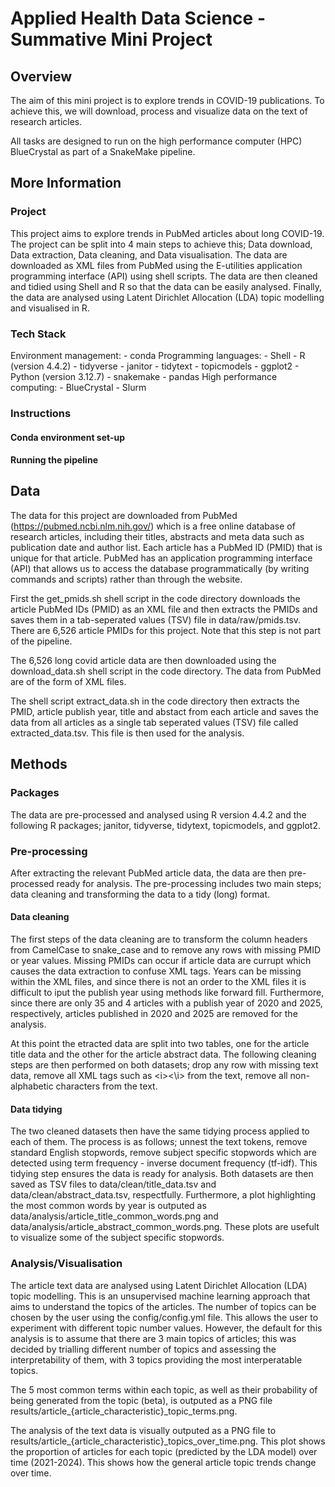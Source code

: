 # Applied Health Data Science - Summative Mini Project

## Overview
The aim of this mini project is to explore trends in COVID-19 publications. To achieve this, we
will download, process and visualize data on the text of research articles.

All tasks are designed to run on the high performance computer (HPC) BlueCrystal as part of a SnakeMake pipeline.


## More Information
### Project
This project aims to explore trends in PubMed articles about long COVID-19. The project can be split into 4 main steps to achieve this; Data download, Data extraction, Data cleaning, and Data visualisation.
The data are downloaded as XML files from PubMed using the E-utilities application programming interface (API) using shell scripts.
The data are then cleaned and tidied using Shell and R so that the data can be easily analysed.
Finally, the data are analysed using Latent Dirichlet Allocation (LDA) topic modelling and visualised in R.

### Tech Stack
Environment management:
        - conda
Programming languages:
        - Shell
        - R (version 4.4.2)
                - tidyverse
                - janitor
                - tidytext
                - topicmodels
                - ggplot2
        - Python (version 3.12.7)
                - snakemake
                - pandas
High performance computing:
        - BlueCrystal
        - Slurm

### Instructions
#### Conda environment set-up


#### Running the pipeline



## Data
The data for this project are downloaded from PubMed (https://pubmed.ncbi.nlm.nih.gov/) which is a free online database of research articles, including their titles, abstracts and meta data such as publication date and author list. Each
article has a PubMed ID (PMID) that is unique for that article. PubMed has an application programming interface (API) that allows us to access the database programmatically (by writing commands and scripts) rather than through the website.

First the get_pmids.sh shell script in the code directory downloads the article PubMed IDs (PMID) as an XML file and then extracts the PMIDs and saves them in a tab-seperated values (TSV) file in data/raw/pmids.tsv. There are 6,526 article PMIDs for this project. Note that this step is not part of the pipeline.

The 6,526 long covid article data are then downloaded using the download_data.sh shell script in the code directory. The data from PubMed are of the form of XML files.

The shell script extract_data.sh in the code directory then extracts the PMID, article publish year, title and abstact from each article and saves the data from all articles as a single tab seperated values (TSV) file called extracted_data.tsv. This file is then used for the analysis.


## Methods
### Packages
The data are pre-processed and analysed using R version 4.4.2 and the following R packages; janitor, tidyverse, tidytext, topicmodels, and ggplot2.

### Pre-processing
After extracting the relevant PubMed article data, the data are then pre-processed ready for analysis. The pre-processing includes two main steps; data cleaning and transforming the data to a tidy (long) format.

#### Data cleaning
The first steps of the data cleaning are to transform the column headers from CamelCase to snake_case and to remove any rows with missing PMID or year values. Missing PMIDs can occur if article data are currupt which causes the data extraction to confuse XML tags. Years can be missing within the XML files, and since there is not an order to the XML files it is difficult to iput the publish year using methods like forward fill. Furthermore, since there are only 35 and 4 articles with a publish year of 2020 and 2025, respectively, articles published in 2020 and 2025 are removed for the analysis.

At this point the etracted data are split into two tables, one for the article title data and the other for the article abstract data. The following cleaning steps are then performed on both datasets; drop any row with missing text data, remove all XML tags such as \<i\>\<\i\> from the text, remove all non-alphabetic characters from the text.

#### Data tidying
The two cleaned datasets then have the same tidying process applied to each of them. The process is as follows; unnest the text tokens, remove standard English stopwords, remove subject specific stopwords which are detected using term frequency - inverse document frequency (tf-idf). This tidying step ensures the data is ready for analysis. Both datasets are then saved as TSV files to data/clean/title_data.tsv and data/clean/abstract_data.tsv, respectfully. Furthermore, a plot highlighting the most common words by year is outputed as data/analysis/article_title_common_words.png and data/analysis/article_abstract_common_words.png. These plots are usefult to visualize some of the subject specific stopwords.


### Analysis/Visualisation
The article text data are analysed using Latent Dirichlet Allocation (LDA) topic modelling. This is an unsupervised machine learning approach that aims to understand the topics of the articles. The number of topics can be chosen by the user using the config/config.yml file. This allows the user to experiment with different topic number values. However, the default for this analysis is to assume that there are 3 main topics of articles; this was decided by trialling different number of topics and assessing the interpretability of them, with 3 topics providing the most interperatable topics.

The 5 most common terms within each topic, as well as their probability of being generated from the topic (beta), is outputed as a PNG file results/article_{article_characteristic}_topic_terms.png.

The analysis of the text data is visually outputed as a PNG file to results/article_{article_characteristic}_topics_over_time.png. This plot shows the proportion of articles for each topic (predicted by the LDA model) over time (2021-2024). This shows how the general article topic trends change over time.
